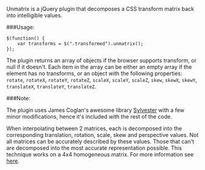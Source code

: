Unmatrix is a jQuery plugin that decomposes a CSS transform matrix back into 
intelligible values.

###Usage:

```
$(function() {
    var transforms = $(".transformed").unmatrix();
});
```

The plugin returns an array of objects if the browser supports transform, or 
null if it doesn't. Each item in the array can be either an empty array if the 
element has no transforms, or an object with the following properties: 
```rotate```, ```rotateX```, ```rotateY```, ```rotateZ```, ```scaleX```, 
```scaleY```, ```scaleZ```, ```skew```, ```skewX```, ```skewY```, 
```translateX```,
```translateY```, 
```translateZ```. 

###Note:

The plugin uses James Coglan's awesome library 
[Sylvester](http://sylvester.jcoglan.com/) with a few minor modifications, hence 
it's included with the rest of the code.

When interpolating between 2 matrices, each is decomposed into the corresponding 
translation, rotation, scale, skew and perspective values. Not all matrices can 
be accurately described by these values. Those that can't are decomposed into 
the most accurate representation possible. This technique works on a 4x4 
homogeneous matrix. For more information see 
[here](http://dev.w3.org/csswg/css3-transforms/).
